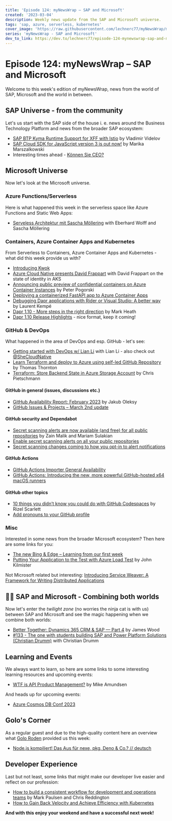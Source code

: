 ```yaml
---
title: 'Episode 124: myNewsWrap – SAP and Microsoft'
created: '2023-03-04'
description: Weekly news update from the SAP and Microsoft universe.
tags: 'sap, azure, serverless, kubernetes'
cover_image: 'https://raw.githubusercontent.com/lechnerc77/myNewsWrap/main/episodes/cover-images/episode124small.png'
series: 'myNewsWrap - SAP and Microsoft'
dev_to_link: https://dev.to/lechnerc77/episode-124-mynewswrap-sap-and-microsoft-4325
---
```


# Episode 124: myNewsWrap – SAP and Microsoft

Welcome to this week's edition of myNewsWrap, news from the world of SAP, Microsoft and the world in between.

## SAP Universe - from the community

Let's us start with the SAP side of the house i. e. news around the Business Technology Platform and news from the broader SAP ecosystem:

* [SAP BTP Kyma Runtime Support for XFF with Istio](https://blogs.sap.com/2023/03/01/sap-btp-kyma-runtime-support-for-xff-with-istio/) by Vladimir Videlov
* [SAP Cloud SDK for JavaScript version 3 is out now!](https://blogs.sap.com/2023/03/02/sap-cloud-sdk-version-3/) by Marika Marszalkowski
* Interesting times ahead - [Können Sie CEO?](https://e-3.de/koennen-sie-ceo)

## Microsoft Universe

Now let's look at the Microsoft universe.

### Azure Functions/Serverless

Here is what happened this week in the serverless space like Azure Functions and Static Web Apps:

* [Serveless Architektur mit Sascha Möllering](https://www.youtube.com/live/PN6Tj_9JOGk?feature=share) with Eberhard Wolff and Sascha Möllering

### Containers, Azure Container Apps and Kubernetes

From Serverless to Containers, Azure Container Apps and Kubernetes - what did this week provide us with?

* [Introducing Kwok](https://www.kubernetes.dev/blog/2023/03/01/introducing-kwok/)
* [Azure Cloud Native presents David Frappart](https://www.youtube.com/live/fIkDR_bN3bc?feature=share) with David Frappart on the state of identity in AKS
* [Announcing public preview of confidential containers on Azure Container Instances](https://techcommunity.microsoft.com/t5/apps-on-azure-blog/announcing-public-preview-of-confidential-containers-on-azure/ba-p/3755623?WT.mc_id=AZ-MVP-5004195) by Peter Pogorski
* [Deploying a containerized FastAPI app to Azure Container Apps](https://blog.pamelafox.org/2023/03/deploying-containerized-fastapi-app-to.html)
* [Debugging Dapr applications with Rider or Visual Studio: A better way](https://laurentkempe.com/2023/02/27/debugging-dapr-applications-with-rider-or-visual-studio-a-better-way/) by Laurent Kempé
* [Dapr 1.10 - More steps in the right direction](https://markheath.net/post/dapr-1-10) by Mark Heath
* [Dapr 1.10 Release Highlights](https://youtu.be/SZVNp9bWEu4) - nice format, keep it coming!

### GitHub & DevOps

What happened in the area of DevOps and esp. GitHub - let's see:

* [Getting started with DevOps w/ Lian Li](https://www.youtube.com/live/fpglhplg-to?feature=share) with Lian Li - also check out [@SheCloudNative](https://twitter.com/SheCloudNative)
* [Learn Terraform and deploy to Azure using self-led GitHub Repository](https://thomasthornton.cloud/2023/03/01/learn-terraform-and-deploy-to-azure-using-self-led-github-repository/) by Thomas Thornton
* [Terraform: Store Backend State in Azure Storage Account](https://build5nines.com/terraform-store-backend-state-in-azure-storage-account/) by Chris Pietschmann

#### GitHub in general (issues, discussions etc.)

* [GitHub Availability Report: February 2023](https://github.blog/2023-03-01-github-availability-report-february-2023/) by Jakub Oleksy
* [GitHub Issues & Projects – March 2nd update](https://github.blog/changelog/2023-03-02-github-issues-projects-march-2nd-update/)

#### GitHub security and Dependabot

* [Secret scanning alerts are now available (and free) for all public repositories](https://github.blog/2023-02-28-secret-scanning-alerts-are-now-available-and-free-for-all-public-repositories/) by Zain Malik and Mariam Sulakian
* [Enable secret scanning alerts on all your public repositories](https://github.blog/changelog/2023-02-28-enable-secret-scanning-alerts-on-all-your-public-repositories/)
* [Secret scanning changes coming to how you opt-in to alert notifications](https://github.blog/changelog/2023-03-03-secret-scanning-changes-coming-to-how-you-opt-in-to-alert-notifications/)

#### GitHub Actions

* [GitHub Actions Importer General Availability](https://github.blog/changelog/2023-03-01-github-actions-importer-general-availability/)
* [GitHub Actions: Introducing the new, more powerful GitHub-hosted x64 macOS runners](https://github.blog/changelog/2023-03-01-github-actions-introducing-the-new-more-powerful-github-hosted-x64-macos-runners/)

#### GitHub other topics

* [10 things you didn’t know you could do with GitHub Codespaces](https://github.blog/2023-02-28-10-things-you-didnt-know-you-could-do-with-github-codespaces/) by Rizel Scarlett
* [Add pronouns to your GitHub profile](https://github.blog/changelog/2023-03-01-add-pronouns-to-your-github-profile/)

### Misc

Interested in some news from the broader Microsoft ecosystem? Then here are some links for you:

* [The new Bing & Edge – Learning from our first week](https://blogs.bing.com/search/february-2023/The-new-Bing-Edge-%E2%80%93-Learning-from-our-first-week)
* [Putting Your Application to the Test with Azure Load Test](https://www.blueboxes.co.uk/putting-your-application-to-the-test-with-azure-load-test) by John Kilmister

Not Microsoft related but interesting: [Introducing Service Weaver: A Framework for Writing Distributed Applications](https://opensource.googleblog.com/2023/03/introducing-service-weaver-framework-for-writing-distributed-applications.html)

## 🐱‍👤 SAP and Microsoft - Combining both worlds

Now let's enter the _twilight zone_ (no worries the ninja cat is with us) between SAP and Microsoft and see the magic happening when we combine both worlds:

* [Better Together: Dynamics 365 CRM & SAP — Part 4](https://switchedon.bowdark.com/better-together-dynamics-365-crm-sap-part-4-a832f57c6ae7) by James Wood
* [#133 - The one with students building SAP and Power Platform Solutions (Christian Drumm)](https://youtu.be/wGjWrLglueA) with Christian Drumm

## Learning and Events

We always want to learn, so here are some links to some interesting learning resources and upcoming events:

* [WTF is API Product Management?](https://blog.container-solutions.com/wtf-is-api-product-management?utm_source=twitter&utm_medium=social&utm_campaign=newsletter) by Mike Amundsen

And heads up for upcoming events:

* [Azure Cosmos DB Conf 2023](https://learn.microsoft.com/events/learn-events/azure-cosmos-db-conf-2023/)

## Golo's Corner

As a regular guest and due to the high-quality content here an overview what [Golo Roden](https://twitter.com/goloroden) provided us this week:

* [Node.js kompiliert! Das Aus für nexe, pkg, Deno & Co.? // deutsch](https://youtu.be/6ThplMUASJA)

## Developer Experience

Last but not least, some links that might make our developer live easier and reflect on our profession:

* [How to build a consistent workflow for development and operations teams](https://github.blog/2023-02-28-how-to-build-a-consistent-workflow-for-development-and-operations-teams/) by Mark Paulsen and Chris Reddington
* [How to Gain Back Velocity and Achieve Efficiency with Kubernetes](https://youtu.be/lwV3xRn2WyY)

**And with this enjoy your weekend and have a successful next week!**
